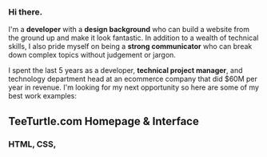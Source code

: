 ### Hi there.

I'm a **developer** with a **design background** who can build a website from the ground up and make it look fantastic. In addition to a wealth of technical skills, I also pride myself on being a **strong communicator** who can break down complex topics without judgement or jargon. 

I spent the last 5 years as a developer, **technical project manager**, and technology department head at an ecommerce company that did $60M per year in revenue. I'm looking for my next opportunity so here are some of my best work examples:

## TeeTurtle.com Homepage & Interface 
### HTML, CSS, 



<!--
**jpmalley/jpmalley** is a ✨ _special_ ✨ repository because its `README.md` (this file) appears on your GitHub profile.

Here are some ideas to get you started:

- 🔭 I’m currently working on ...
- 🌱 I’m currently learning ...
- 👯 I’m looking to collaborate on ...
- 🤔 I’m looking for help with ...
- 💬 Ask me about ...
- 📫 How to reach me: ...
- 😄 Pronouns: ...
- ⚡ Fun fact: ...
-->
